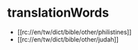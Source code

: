 # translationWords

* [[rc://en/tw/dict/bible/other/philistines]]
* [[rc://en/tw/dict/bible/other/judah]]